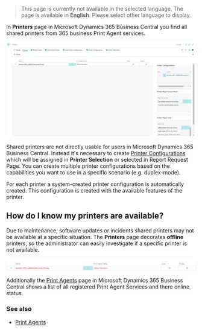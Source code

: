 > This page is currently not available in the selected language. The page is available in **English**. Please select other language to display.

In **Printers** page in Microsoft Dynamics 365 Business Central you find all shared printers from 365 business Print Agent services. 

![Printers](/assets/images/365-business-print-agent/87afe451377b606dffb0d548cac691fcc4c6bdbf02744a21204a1ee825389a30.png)  

Shared printers are not directly usable for users in Microsoft Dynamics 365 Business Central. Instead it's necessary to create [Printer Configurations](../printer-configuration/) which will be assigned in **Printer Selection** or selected in Report Request Page. You can create multiple printer configurations based on the capabilities you want to use in a specific scenario (e.g. duplex-mode).

For each printer a system-created printer configuration is automatically created. This configuration is created with the available features of the printer.

## How do I know my printers are available?

Due to maintenance, software updates or incidents shared printers may not be available at a specific situation. The **Printers** page decorates __offline__ printers, so the administrator can easily investigate if a specific printer is not available.

![Offline Printer](/assets/images/365-business-print-agent/d0b9f0f4f2d7ac5404b0414ce7a9c9827fc102a43e91af13d1636e411b4dbd7d.png)  

Additionally the [Print Agents](../print-agent-clients/) page in Microsoft Dynamics 365 Business Central shows a list of all registered Print Agent Services and there online status.

### See also 

 - [Print Agents](../print-agent-clients/)